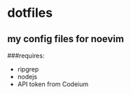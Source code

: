 # dotfiles
## my config files for noevim

###requires: 
- ripgrep
- nodejs
- API token from Codeium

